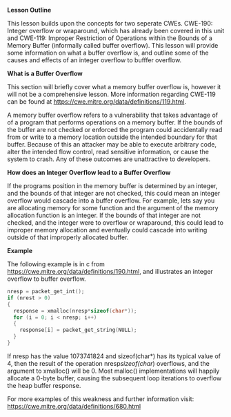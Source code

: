 **Lesson Outline**

This lesson builds upon the concepts for two seperate CWEs. CWE-190: Integer overflow or wraparound, which has already been covered in this unit and CWE-119: Improper Restriction of Operations within the Bounds of a Memory Buffer (informally called buffer overflow). This lesson will provide some information on what a buffer overflow is, and outline some of the causes and effects of an integer overflow to bufffer overflow.

**What is a Buffer Overflow**

This section will briefly cover what a memory buffer overflow is, however it will not be a comprehensive lesson. More information regarding CWE-119 can be found at https://cwe.mitre.org/data/definitions/119.html. 

A memory buffer overflow refers to a vulnerability that takes advantage of of a program that performs operations on a memory buffer. If the bounds of the buffer are not checked or enforced the program could accidentally read from or write to a memory location outside the intended boundary for that buffer. Because of this an attacker may be able to execute arbitrary code, alter the intended flow control, read sensitive information, or cause the system to crash. Any of these outcomes are unattractive to developers. 

**How does an Integer Overflow lead to a Buffer Overflow**

If the programs position in the memory buffer is determined by an integer, and the bounds of that integer are not checked, this could mean an integer overflow would cascade into a buffer overflow. For example, lets say you are allocating memory for some function and the argument of the memory allocation function is an integer. If the bounds of that integer are not checked, and the integer were to overflow or wraparound, this could lead to improper memory allocation and eventually could cascade into writing outside of that improperly allocated buffer.

**Example**

The following example is in c from https://cwe.mitre.org/data/definitions/190.html, and illustrates an integer overflow to buffer overflow.
```c
nresp = packet_get_int();
if (nrest > 0)
{
  response = xmalloc(nresp*sizeof(char*));
  for (i = 0; i < nresp; i++)
  {
    response[i] = packet_get_string(NULL);
  }
}
```
If nresp has the value 1073741824 and sizeof(char*) has its typical value of 4, then the result of the operation nresp*sizeof(char*) overflows, and the argument to xmalloc() will be 0. Most malloc() implementations will happily allocate a 0-byte buffer, causing the subsequent loop iterations to overflow the heap buffer response.


For more examples of this weakness and further information visit: <https://cwe.mitre.org/data/definitions/680.html>
